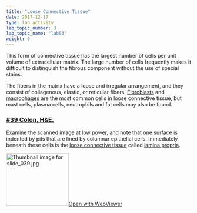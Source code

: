 ```yaml
---
title: "Loose Connective Tissue"
date: 2017-12-17
type: lab_activity
lab_topic_number: 3
lab_topic_name: "lab03"
weight: 0
---
```

<div class="entrybody">
						<p>This form of connective tissue has the largest number of cells per unit volume of extracellular matrix. The large number of cells frequently makes it difficult to distinguish the fibrous component without the use of special stains. </p>

<p>The fibers in the matrix have a loose and irregular arrangement, and they consist of collagenous, elastic, or reticular fibers. <u>Fibroblasts</u> and <u>macrophages</u> are the most common cells in loose connective tissue, but mast cells, plasma cells, neutrophils and fat cells may also be found.</p>

<h3><u>#39 Colon, <span class="caps">H&amp;E.</span></u></h3>

<p>Examine the scanned image at low power, and note that one surface is indented by pits that are lined by columnar epithelial cells. Immediately beneath these cells is the <u>loose connective tissue</u> called <u>lamina propria</u>.</p>

<div class="thumbnail"> <a href="http://virtualslides.cumc.columbia.edu/39.svs/view.apml?" target="_blank"><img alt="Thumbnail image for slide_039.jpg" src="/assets/images/slide_039-thumb-170x143-1479.jpg" width="170" height="143" class="mt-image-left"></a><a href="http://virtualslides.cumc.columbia.edu/39.svs/view.apml?" target="_blank">Open with WebViewer</a></div>
						
						
</div>
